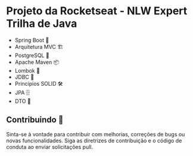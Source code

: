# Projeto da Rocketseat - NLW Expert Trilha de Java

- Spring Boot 💼
- Arquitetura MVC 🏗️
- PostgreSQL 🐘
- Apache Maven 📦
- Lombok 🔧
- JDBC 🔌
- Princípios SOLID 🛠️
- JPA 🗄️
- DTO 📝

## Contribuindo 🚀

Sinta-se à vontade para contribuir com melhorias, correções de bugs ou novas funcionalidades. Siga as diretrizes de contribuição e o código de conduta ao enviar solicitações pull.
